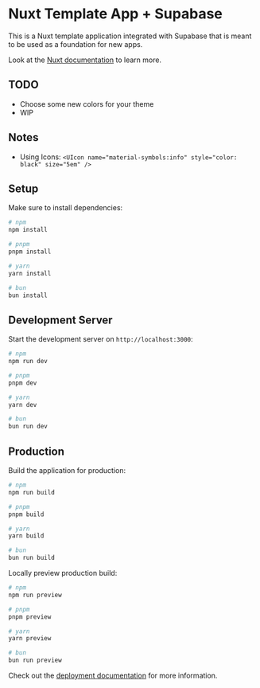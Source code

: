 # Nuxt Template App + Supabase

This is a Nuxt template application integrated with Supabase that is meant to be used as a
foundation for new apps.

Look at the [Nuxt documentation](https://nuxt.com/docs/getting-started/introduction) to learn more.

## TODO

- Choose some new colors for your theme
- WIP

## Notes

- Using Icons: `<UIcon name="material-symbols:info" style="color: black" size="5em" />`

## Setup

Make sure to install dependencies:

```bash
# npm
npm install

# pnpm
pnpm install

# yarn
yarn install

# bun
bun install
```

## Development Server

Start the development server on `http://localhost:3000`:

```bash
# npm
npm run dev

# pnpm
pnpm dev

# yarn
yarn dev

# bun
bun run dev
```

## Production

Build the application for production:

```bash
# npm
npm run build

# pnpm
pnpm build

# yarn
yarn build

# bun
bun run build
```

Locally preview production build:

```bash
# npm
npm run preview

# pnpm
pnpm preview

# yarn
yarn preview

# bun
bun run preview
```

Check out the [deployment documentation](https://nuxt.com/docs/getting-started/deployment) for more
information.
